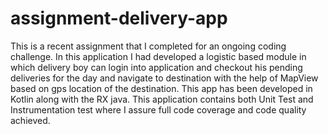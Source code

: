 # assignment-delivery-app
This is a recent assignment that I completed for an ongoing coding challenge. In this application I had developed a logistic based module in which delivery boy can login into application and checkout his pending deliveries for the day and navigate to destination with the help of MapView based on gps location of the destination. This app has been developed in Kotlin along with the RX java. This application contains both Unit Test and Instrumentation  test where I assure full code coverage and code quality achieved. 

